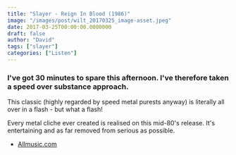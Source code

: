 ```yaml
---
title: "Slayer - Reign In Blood (1986)"
image: "/images/post/wilt_20170325_image-asset.jpeg"
date: 2017-03-25T00:00:00.0000000
draft: false
author: "David"
tags: ["slayer"]
categories: ["Listen"]
---
```

### I've got 30 minutes to spare this afternoon. I've therefore taken a speed over substance approach.

 This classic (highly regarded by speed metal purests anyway) is literally all over in a flash - but what a flash! 

 Every metal cliche ever created is realised on this mid-80's release. It's entertaining and as far removed from serious as possible.

-  [Allmusic.com](http://www.allmusic.com/album/reign-in-blood-mw0000191741)
